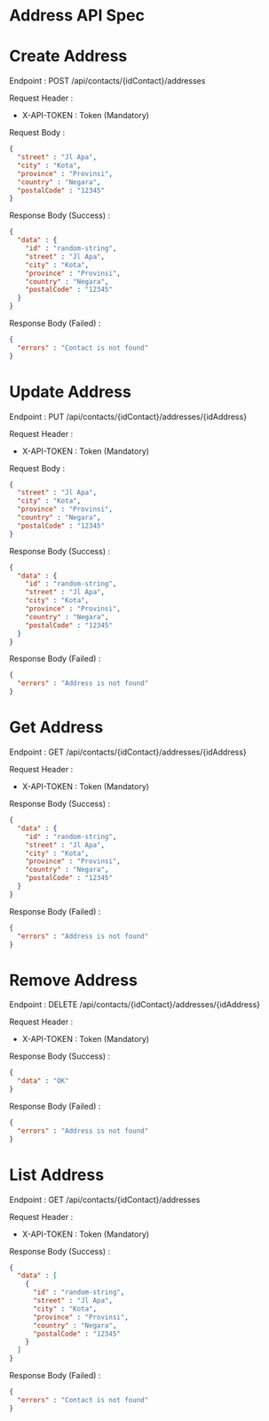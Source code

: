 # Address API Spec

# Create Address

Endpoint : POST /api/contacts/{idContact}/addresses

Request Header :
- X-API-TOKEN : Token (Mandatory)

Request Body : 

```json
{
  "street" : "Jl Apa",
  "city" : "Kota",
  "province" : "Provinsi",
  "country" : "Negara",
  "postalCode" : "12345"
}
```

Response Body (Success) :

```json
{
  "data" : {
    "id" : "random-string",
    "street" : "Jl Apa",
    "city" : "Kota",
    "province" : "Provinsi",
    "country" : "Negara",
    "postalCode" : "12345"
  }
}
```

Response Body (Failed) :

```json
{
  "errors" : "Contact is not found"
}
```

# Update Address

Endpoint : PUT /api/contacts/{idContact}/addresses/{idAddress}

Request Header :
- X-API-TOKEN : Token (Mandatory)

Request Body :

```json
{
  "street" : "Jl Apa",
  "city" : "Kota",
  "province" : "Provinsi",
  "country" : "Negara",
  "postalCode" : "12345"
}
```

Response Body (Success) :

```json
{
  "data" : {
    "id" : "random-string",
    "street" : "Jl Apa",
    "city" : "Kota",
    "province" : "Provinsi",
    "country" : "Negara",
    "postalCode" : "12345"
  }
}
```

Response Body (Failed) :

```json
{
  "errors" : "Address is not found"
}
```

# Get Address

Endpoint : GET /api/contacts/{idContact}/addresses/{idAddress}

Request Header :
- X-API-TOKEN : Token (Mandatory)

Response Body (Success) :

```json
{
  "data" : {
    "id" : "random-string",
    "street" : "Jl Apa",
    "city" : "Kota",
    "province" : "Provinsi",
    "country" : "Negara",
    "postalCode" : "12345"
  }
}
```

Response Body (Failed) :

```json
{
  "errors" : "Address is not found"
}
```

# Remove Address

Endpoint : DELETE /api/contacts/{idContact}/addresses/{idAddress}

Request Header :
- X-API-TOKEN : Token (Mandatory)

Response Body (Success) :

```json
{
  "data" : "OK"
}
```

Response Body (Failed) :

```json
{
  "errors" : "Address is not found"
}
```

# List Address

Endpoint : GET /api/contacts/{idContact}/addresses

Request Header :
- X-API-TOKEN : Token (Mandatory)

Response Body (Success) :

```json
{
  "data" : [
    {
      "id" : "random-string",
      "street" : "Jl Apa",
      "city" : "Kota",
      "province" : "Provinsi",
      "country" : "Negara",
      "postalCode" : "12345"
    }
  ]
}
```

Response Body (Failed) :

```json
{
  "errors" : "Contact is not found"
}
```
